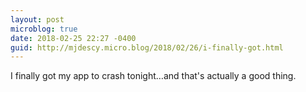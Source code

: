 ```yaml
---
layout: post
microblog: true
date: 2018-02-25 22:27 -0400
guid: http://mjdescy.micro.blog/2018/02/26/i-finally-got.html
---
```

I finally got my app to crash tonight…and that's actually a good thing.
